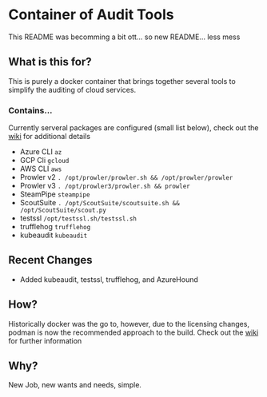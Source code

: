 # Container of Audit Tools
This README was becomming a bit ott... so new README... less mess

## What is this for?
This is purely a docker container that brings together several tools to simplify the auditing of cloud services.

### Contains...
Currently serveral packages are configured (small list below), check out the [wiki](https://github.com/SethBodine/docker/wiki/Home/) for additional details
* Azure CLI `az`
* GCP Cli `gcloud`
* AWS CLI `aws`
* Prowler v2 `. /opt/prowler/prowler.sh && /opt/prowler/prowler`
* Prowler v3 `. /opt/prowler3/prowler.sh && prowler`
* SteamPipe `steampipe`
* ScoutSuite `. /opt/ScoutSuite/scoutsuite.sh && /opt/ScoutSuite/scout.py`
* testssl `/opt/testssl.sh/testssl.sh`
* trufflehog `trufflehog`
* kubeaudit  `kubeaudit`

## Recent Changes
- Added kubeaudit, testssl, trufflehog, and AzureHound

## How?
Historically docker was the go to, however, due to the licensing changes, podman is now the recommended approach to the build. Check out the [wiki](https://github.com/SethBodine/docker/wiki/Home/) for further information

## Why?
New Job, new wants and needs, simple.
